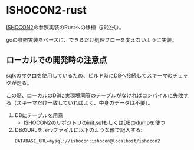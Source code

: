 # ISHOCON2-rust

[ISHOCON2](https://github.com/showwin/ISHOCON2)の参照実装のRustへの移植（非公式）。

goの参照実装をベースに、できるだけ処理フローを変えないように実装。

## ローカルでの開発時の注意点

[sqlx](https://github.com/launchbadge/sqlx)のマクロを使用しているため、ビルド時にDBへ接続してスキーマのチェックが走る。

この際、ローカルのDBに実環境同等のテーブルがなければコンパイルに失敗する（スキーマだけ一致していればよく、中身のデータは不要）。

1. DBにテーブルを用意
   * ISHOCON2のリポジトリの[init.sql](https://github.com/showwin/ISHOCON2/blob/master/admin/init.sql)もしくは[DBのdump](https://github.com/showwin/ISHOCON2/blob/master/admin/ishocon2.dump.tar.bz2)を使つ
1. DBのURLを`.env`ファイルに以下のような形で記入する:
    ```
    DATABASE_URL=mysql://ishocon:ishocon@localhost/ishocon2
    ```